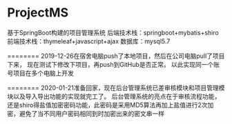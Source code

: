 # ProjectMS
基于SpringBoot构建的项目管理系统
后端技术栈：springboot+mybatis+shiro
前端技术栈：thymeleaf+javascript+ajax
数据库：mysql5.7

========
2019-12-26在宿舍电脑push了本地项目，然后在公司电脑pull了项目下来，
现在测试下修改下项目，再push到GitHub是否正常。
以此实现同一个账号项目在多个电脑上开发

========
2020-01-21准备回家，现在后台管理系统已差审核模块和项目管理模块以及导入导出功能的实现就完工了。
后台管理系统的亮点在于审核流程功能，还是shiro得盐值加密密码功能，此密码是采用MD5算法再加上盐值进行2次加密，避免了当不同用户密码相同到时加密出来的密文串一样


